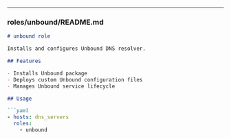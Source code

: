 
---

### roles/unbound/README.md

```markdown
# unbound role

Installs and configures Unbound DNS resolver.

## Features

- Installs Unbound package
- Deploys custom Unbound configuration files
- Manages Unbound service lifecycle

## Usage

```yaml
- hosts: dns_servers
  roles:
    - unbound
